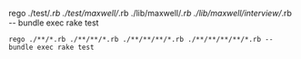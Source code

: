 rego ./test/_.rb ./test/maxwell/_.rb ./lib/maxwell/_.rb ./lib/maxwell/interview/_.rb -- bundle exec rake test

```
rego ./**/*.rb ./**/**/*.rb ./**/**/**/*.rb ./**/**/**/**/*.rb -- bundle exec rake test


```
